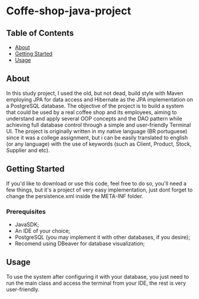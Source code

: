 # Coffe-shop-java-project

## Table of Contents
+ [About](#about)
+ [Getting Started](#getting_started)
+ [Usage](#usage)

## About <a name = "about"></a>
In this study project, I used the old, but not dead, build style with Maven employing JPA for data access and Hibernate as the JPA implementation on a PostgreSQL database. The objective of the project is to build a system that could be used by a real coffee shop and its employees, aiming to understand and apply several OOP concepts and the DAO pattern while achieving full database control through a simple and user-friendly Terminal UI. The project is originally written in my native language (BR portuguese) since it was a college assignment, but i can be easily translated to english (or any language) with the use of keywords (such as Client, Product, Stock, Supplier and etc).

## Getting Started <a name = "getting_started"></a>
If you'd like to download or use this code, feel free to do so, you'll need a few things, but it's a project of very easy implementation, just dont forget to change the persistence.xml inside the META-INF folder.
### Prerequisites
- JavaSDK;
- An IDE of your choice;
- PostgreSQL (you may implement it with other databases, if you desire);
- Recomend using DBeaver for database visualization;

## Usage <a name = "usage"></a>
To use the system after configuring it with your database, you just need to run the main class and access the terminal from your IDE, the rest is very user-friendly.

